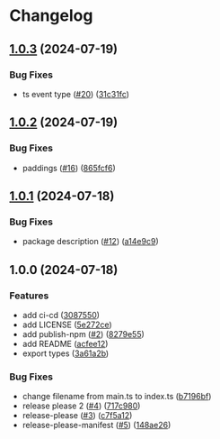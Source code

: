 # Changelog

## [1.0.3](https://github.com/kanejun-x/Vue-Bubble-UI/compare/vue-bubble-ui-v1.0.2...vue-bubble-ui-v1.0.3) (2024-07-19)


### Bug Fixes

* ts event type ([#20](https://github.com/kanejun-x/Vue-Bubble-UI/issues/20)) ([31c31fc](https://github.com/kanejun-x/Vue-Bubble-UI/commit/31c31fc630999196735acee08ab424994b27a698))

## [1.0.2](https://github.com/kanejun-x/Vue-Bubble-UI/compare/vue-bubble-ui-v1.0.1...vue-bubble-ui-v1.0.2) (2024-07-19)


### Bug Fixes

* paddings ([#16](https://github.com/kanejun-x/Vue-Bubble-UI/issues/16)) ([865fcf6](https://github.com/kanejun-x/Vue-Bubble-UI/commit/865fcf6692eda3b3bfd68aa22b3e2c6f7596e20b))

## [1.0.1](https://github.com/kanejun-x/Vue-Bubble-UI/compare/vue-bubble-ui-v1.0.0...vue-bubble-ui-v1.0.1) (2024-07-18)


### Bug Fixes

* package description ([#12](https://github.com/kanejun-x/Vue-Bubble-UI/issues/12)) ([a14e9c9](https://github.com/kanejun-x/Vue-Bubble-UI/commit/a14e9c9feed53cc56f3a970c850eee6874261a21))

## 1.0.0 (2024-07-18)


### Features

* add ci-cd ([3087550](https://github.com/kanejun-x/Vue-Bubble-UI/commit/308755066f12e115e350b5a275c4e6c7f2e06df4))
* add LICENSE ([5e272ce](https://github.com/kanejun-x/Vue-Bubble-UI/commit/5e272ce203119197ee71c73edcd4caca6843e26f))
* add publish-npm ([#2](https://github.com/kanejun-x/Vue-Bubble-UI/issues/2)) ([8279e55](https://github.com/kanejun-x/Vue-Bubble-UI/commit/8279e55674d6bc40f3ddbcc1edf5ded67edf5ad3))
* add README ([acfee12](https://github.com/kanejun-x/Vue-Bubble-UI/commit/acfee12bef96d0a2d95001f426394c037a2693a7))
* export types ([3a61a2b](https://github.com/kanejun-x/Vue-Bubble-UI/commit/3a61a2be25af60873337c0b621bf2ac2733ae2b7))


### Bug Fixes

* change filename from main.ts to index.ts ([b7196bf](https://github.com/kanejun-x/Vue-Bubble-UI/commit/b7196bf99d226c07c68f4da2700cafaccc20f005))
* release please 2 ([#4](https://github.com/kanejun-x/Vue-Bubble-UI/issues/4)) ([717c980](https://github.com/kanejun-x/Vue-Bubble-UI/commit/717c980e4f6562146e1a7d5f7fdd0061ebbfa431))
* release-please ([#3](https://github.com/kanejun-x/Vue-Bubble-UI/issues/3)) ([c7f5a12](https://github.com/kanejun-x/Vue-Bubble-UI/commit/c7f5a12a36a72cb7facba1b8d512e2b859a53c39))
* release-please-manifest ([#5](https://github.com/kanejun-x/Vue-Bubble-UI/issues/5)) ([148ae26](https://github.com/kanejun-x/Vue-Bubble-UI/commit/148ae268e825b6812adda8e6ba998010a061872c))
